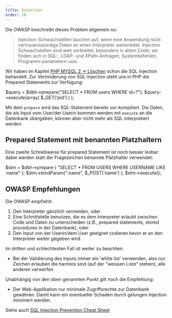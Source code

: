 ```yaml
---
title: Injection
order: 10
---
```


Die OWASP beschreibt dieses Problem allgemein so:

> Injection-Schwachstellen tauchen auf, wenn eine Anwendung nicht vertrauenswürdige Daten an einen Interpreter weiterleitet. Injection Schwachstellen sind weit verbreitet, besonders in altem Code; sie finden sich in SQL-, LDAP- und XPath-Anfragen, Systembefehlen, Programm-parametern usw.

Wir haben im Kapitel [PHP MYSQL 2 &rarr; Löschen](/php-mysql-2/daten-loeschen/) schon die SQL Injection behandelt.
Zur Verhinderung von SQL-Injection steht uns in PHP die Prepared Statements zur Verfügung:

<php caption="Prepared Statements verhindern SQL Injection">
$query = $dbh->prepare("SELECT * FROM users WHERE id=?");
$query->execute(array( $_GET['pid'] ) );
</php>

Mit dem `prepare` wird das SQL-Statement bereits vor-kompiliert. Die Daten,
die als Input vom User/der Userin kommen werden mit `execute` an die Datenbank
übergeben, können aber nicht mehr als SQL interpretiert werden.

## Prepared Statement mit benannten Platzhaltern

Eine zweite Schreibweise für prepared Statement ist noch besser lesbar: dabei
werden statt der Fragezeichen benannte Platzhalter verwendet:

<php caption="Prepared Statements mit benanntem ">
$stm = $dbh->prepare ( "SELECT * FROM USERS WHERE USERNAME LIKE :name" );
$stm->bindParam(":name", $_POST['name'] );
$stm->execute();
</php>

## OWASP Empfehlungen

Die OWASP empfiehlt:

1. Den Interpreter gänzlich vermeiden, oder
2. Eine Schnittstelle benutzen, die es dem Interpreter erlaubt zwischen Code und Daten zu unterscheiden (z.B., prepared statements, stored procedures in der Datenbank), oder
3. Den Input von der Userin/dem User geeignet codieren bevor er an den Interpreter weiter gegeben wird

Im dritten und schlechtesten Fall ist weiter zu beachten:

* Bei der Validierung des Inputs immer ein ‘white list’ verwenden, also nur Zeichen erlauben die harmlos sind (auf der "weissen Liste" stehen), alle anderen verwerfen

Unabhängig von den oben genannten Punkt gilt noch die Empfehlung:

* Der Web-Applikation nur minimale Zugriffsrechte zur Datenbank gewähren. Damit kann ein eventueller Schaden durch gelungen Injection minimiert werden.


Siehe auch [SQL Injection Prevention Cheat Sheet](https://www.owasp.org/index.php/SQL_Injection_Prevention_Cheat_Sheet)

